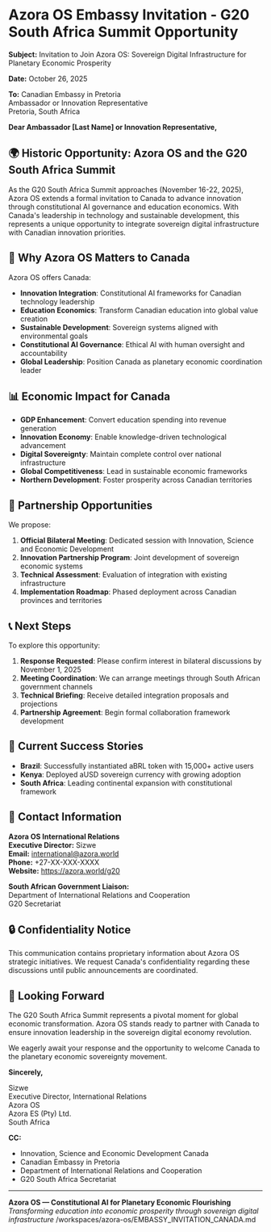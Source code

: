 # Azora OS Embassy Invitation - G20 South Africa Summit Opportunity

**Subject:** Invitation to Join Azora OS: Sovereign Digital Infrastructure for Planetary Economic Prosperity

**Date:** October 26, 2025

**To:** Canadian Embassy in Pretoria  
Ambassador or Innovation Representative  
Pretoria, South Africa

**Dear Ambassador [Last Name] or Innovation Representative,**

## 🌍 Historic Opportunity: Azora OS and the G20 South Africa Summit

As the G20 South Africa Summit approaches (November 16-22, 2025), Azora OS extends a formal invitation to Canada to advance innovation through constitutional AI governance and education economics. With Canada's leadership in technology and sustainable development, this represents a unique opportunity to integrate sovereign digital infrastructure with Canadian innovation priorities.

## 🎯 Why Azora OS Matters to Canada

Azora OS offers Canada:

- **Innovation Integration**: Constitutional AI frameworks for Canadian technology leadership
- **Education Economics**: Transform Canadian education into global value creation
- **Sustainable Development**: Sovereign systems aligned with environmental goals
- **Constitutional AI Governance**: Ethical AI with human oversight and accountability
- **Global Leadership**: Position Canada as planetary economic coordination leader

## 📊 Economic Impact for Canada

- **GDP Enhancement**: Convert education spending into revenue generation
- **Innovation Economy**: Enable knowledge-driven technological advancement
- **Digital Sovereignty**: Maintain complete control over national infrastructure
- **Global Competitiveness**: Lead in sustainable economic frameworks
- **Northern Development**: Foster prosperity across Canadian territories

## 🤝 Partnership Opportunities

We propose:

1. **Official Bilateral Meeting**: Dedicated session with Innovation, Science and Economic Development
2. **Innovation Partnership Program**: Joint development of sovereign economic systems
3. **Technical Assessment**: Evaluation of integration with existing infrastructure
4. **Implementation Roadmap**: Phased deployment across Canadian provinces and territories

## 📞 Next Steps

To explore this opportunity:

1. **Response Requested**: Please confirm interest in bilateral discussions by November 1, 2025
2. **Meeting Coordination**: We can arrange meetings through South African government channels
3. **Technical Briefing**: Receive detailed integration proposals and projections
4. **Partnership Agreement**: Begin formal collaboration framework development

## 🌟 Current Success Stories

- **Brazil**: Successfully instantiated aBRL token with 15,000+ active users
- **Kenya**: Deployed aUSD sovereign currency with growing adoption
- **South Africa**: Leading continental expansion with constitutional framework

## 📧 Contact Information

**Azora OS International Relations**  
**Executive Director:** Sizwe  
**Email:** international@azora.world  
**Phone:** +27-XX-XXX-XXXX  
**Website:** https://azora.world/g20

**South African Government Liaison:**  
Department of International Relations and Cooperation  
G20 Secretariat  

## 🔒 Confidentiality Notice

This communication contains proprietary information about Azora OS strategic initiatives. We request Canada's confidentiality regarding these discussions until public announcements are coordinated.

## 🙏 Looking Forward

The G20 South Africa Summit represents a pivotal moment for global economic transformation. Azora OS stands ready to partner with Canada to ensure innovation leadership in the sovereign digital economy revolution.

We eagerly await your response and the opportunity to welcome Canada to the planetary economic sovereignty movement.

**Sincerely,**  

Sizwe  
Executive Director, International Relations  
Azora OS  
Azora ES (Pty) Ltd.  
South Africa  

**CC:**  
- Innovation, Science and Economic Development Canada  
- Canadian Embassy in Pretoria  
- Department of International Relations and Cooperation  
- G20 South Africa Secretariat  

---

**Azora OS — Constitutional AI for Planetary Economic Flourishing**  
*Transforming education into economic prosperity through sovereign digital infrastructure*</content>
<parameter name="filePath">/workspaces/azora-os/EMBASSY_INVITATION_CANADA.md